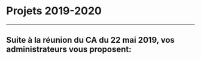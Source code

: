 # Projets 2019-2020

---
Suite à la réunion du CA du 22 mai 2019, vos administrateurs vous proposent: 
---
